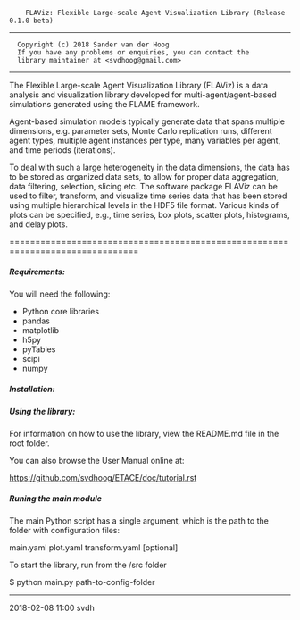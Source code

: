         FLAViz: Flexible Large-scale Agent Visualization Library (Release 0.1.0 beta)

-------------------------------------------------------------------------------

      Copyright (c) 2018 Sander van der Hoog
      If you have any problems or enquiries, you can contact the
      library maintainer at <svdhoog@gmail.com>
      
-------------------------------------------------------------------------------
        
The Flexible Large-scale Agent Visualization Library (FLAViz) is a data
analysis and visualization library developed for multi-agent/agent-based
simulations generated using the FLAME framework.

Agent-based simulation models typically generate data that spans multiple dimensions, e.g. parameter sets, Monte Carlo replication runs, different agent types, multiple agent instances per type, many variables per agent, and time periods (iterations).

To deal with such a large heterogeneity in the data dimensions, the data has to be stored as organized data sets, to allow for proper data aggregation, data filtering, selection, slicing etc. The software package FLAViz can be used to filter, transform, and visualize time series data that has been stored using multiple hierarchical levels in the HDF5 file format. Various kinds of plots can be specified, e.g., time series, box plots, scatter plots, histograms, and delay plots. 

===============================================================================

##### Requirements: #####

You will need the following:
* Python core libraries
* pandas
* matplotlib
* h5py
* pyTables
* scipi
* numpy


##### Installation: #####


##### Using the library: #####

For information on how to use the library, view the README.md file in the root folder.

You can also browse the User Manual online at:

https://github.com/svdhoog/ETACE/doc/tutorial.rst


##### Runing the main module #####

The main Python script has a single argument, which is the path to the folder with configuration files:

main.yaml
plot.yaml
transform.yaml [optional]

To start the library, run from the /src folder

$ python main.py path-to-config-folder


------------------------------------
2018-02-08 11:00 svdh